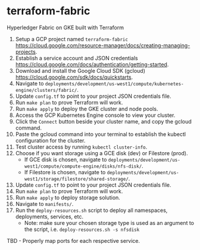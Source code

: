 # terraform-fabric
Hyperledger Fabric on GKE built with Terraform

1. Setup a GCP project named `terraform-fabric` https://cloud.google.com/resource-manager/docs/creating-managing-projects.
2. Establish a service account and JSON credentials https://cloud.google.com/docs/authentication/getting-started.
3. Download and install the Google Cloud SDK (gcloud) https://cloud.google.com/sdk/docs/quickstarts.
4. Navigate to `deployments/development/us-west1/compute/kubernetes-engine/clusters/fabric/`.
5. Update `config.tf` to point to your project JSON credentials file.
6. Run `make plan` to prove Terraform will work.
7. Run `make apply` to deploy the GKE cluster and node pools.
8. Access the GCP Kubernetes Engine console to view your cluster.
9. Click the `Connect` button beside your cluster name, and copy the gcloud command.
10. Paste the gcloud command into your terminal to establish the kubectl configuration for the cluster.
11. Test cluster access by running `kubectl cluster-info`.
12. Choose if you want storage using a GCE disk (dev) or Filestore (prod).
    - If GCE disk is chosen, navigate to `deployments/development/us-west1/compute/compute-engine/disks/nfs-disk/`.
    - If Filestore is chosen, navigate to `deployments/development/us-west1/storage/filestore/shared-storage/`.
13. Update `config.tf` to point to your project JSON credentials file.
14. Run `make plan` to prove Terraform will work.
15. Run `make apply` to deploy storage solution.
16. Navigate to `manifests/`.
17. Run the `deploy-resources.sh` script to deploy all namespaces, deployments, services, etc.
    - Note: make sure your chosen storage type is used as an argument to the script, i.e. `deploy-resources.sh -s nfsdisk`

TBD - Properly map ports for each respective service.
